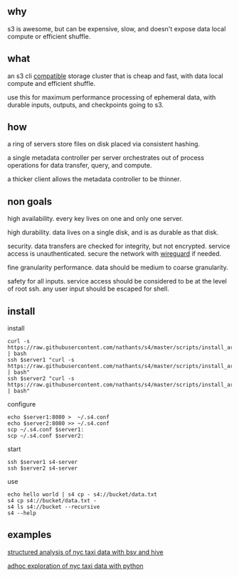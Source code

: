 ## why

s3 is awesome, but can be expensive, slow, and doesn't expose data local compute or efficient shuffle.

## what

an s3 cli [compatible](https://github.com/nathants/s4/blob/master/tests/test_server.py) storage cluster that is cheap and fast, with data local compute and efficient shuffle.

use this for maximum performance processing of ephemeral data, with durable inputs, outputs, and checkpoints going to s3.

## how

a ring of servers store files on disk placed via consistent hashing.

a single metadata controller per server orchestrates out of process operations for data transfer, query, and compute.

a thicker client allows the metadata controller to be thinner.

## non goals

high availability. every key lives on one and only one server.

high durability. data lives on a single disk, and is as durable as that disk.

security. data transfers are checked for integrity, but not encrypted. service access is unauthenticated. secure the network with [wireguard](https://www.wireguard.com/) if needed.

fine granularity performance. data should be medium to coarse granularity.

safety for all inputs. service access should be considered to be at the level of root ssh. any user input should be escaped for shell.

## install

install
```
curl -s https://raw.githubusercontent.com/nathants/s4/master/scripts/install_archlinux.sh | bash
ssh $server1 "curl -s https://raw.githubusercontent.com/nathants/s4/master/scripts/install_archlinux.sh | bash"
ssh $server2 "curl -s https://raw.githubusercontent.com/nathants/s4/master/scripts/install_archlinux.sh | bash"
```

configure
```
echo $server1:8080 >  ~/.s4.conf
echo $server2:8080 >> ~/.s4.conf
scp ~/.s4.conf $server1:
scp ~/.s4.conf $server2:
```

start
```
ssh $server1 s4-server
ssh $server2 s4-server
```

use
```
echo hello world | s4 cp - s4://bucket/data.txt
s4 cp s4://bucket/data.txt -
s4 ls s4://bucket --recursive
s4 --help
```

## examples

[structured analysis of nyc taxi data with bsv and hive](./examples/nyc_taxi_bsv)

[adhoc exploration of nyc taxi data with python](./examples/nyc_taxi_python)
